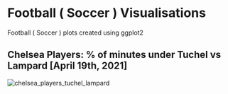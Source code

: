 # Football ( Soccer ) Visualisations
Football ( Soccer ) plots created using ggplot2

## Chelsea Players: % of minutes under Tuchel vs Lampard [April 19th, 2021] ##

![chelsea_players_tuchel_lampard]("https://raw.githubusercontent.com/venkatanarayanan/soccer_plots/blob/master/chelsea/chelsea_tuchel_lampard.png?raw=true")
